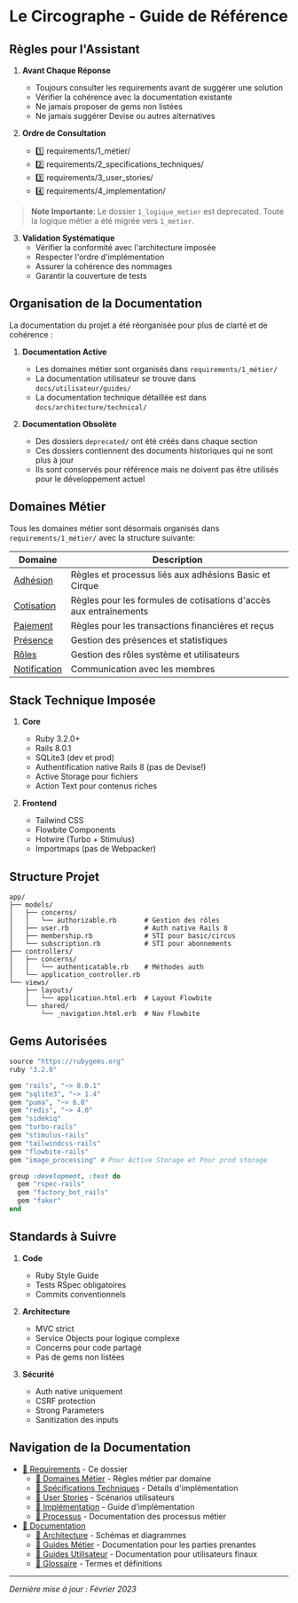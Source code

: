 # Le Circographe - Guide de Référence

## Règles pour l'Assistant
1. **Avant Chaque Réponse**
   - Toujours consulter les requirements avant de suggérer une solution
   - Vérifier la cohérence avec la documentation existante
   - Ne jamais proposer de gems non listées
   - Ne jamais suggérer Devise ou autres alternatives

2. **Ordre de Consultation**
   - 1️⃣ requirements/1_métier/
   - 2️⃣ requirements/2_specifications_techniques/
   - 3️⃣ requirements/3_user_stories/
   - 4️⃣ requirements/4_implementation/

> **Note Importante**: Le dossier `1_logique_metier` est deprecated. Toute la logique métier a été migrée vers `1_métier`.

3. **Validation Systématique**
   - Vérifier la conformité avec l'architecture imposée
   - Respecter l'ordre d'implémentation
   - Assurer la cohérence des nommages
   - Garantir la couverture de tests

## Organisation de la Documentation

La documentation du projet a été réorganisée pour plus de clarté et de cohérence :

1. **Documentation Active**
   - Les domaines métier sont organisés dans `requirements/1_métier/`
   - La documentation utilisateur se trouve dans `docs/utilisateur/guides/`
   - La documentation technique détaillée est dans `docs/architecture/technical/`

2. **Documentation Obsolète**
   - Des dossiers `deprecated/` ont été créés dans chaque section
   - Ces dossiers contiennent des documents historiques qui ne sont plus à jour
   - Ils sont conservés pour référence mais ne doivent pas être utilisés pour le développement actuel

## Domaines Métier

Tous les domaines métier sont désormais organisés dans `requirements/1_métier/` avec la structure suivante:

| Domaine | Description |
|---------|-------------|
| [Adhésion](./1_métier/adhesion/index.md) | Règles et processus liés aux adhésions Basic et Cirque |
| [Cotisation](./1_métier/cotisation/index.md) | Règles pour les formules de cotisations d'accès aux entraînements |
| [Paiement](./1_métier/paiement/index.md) | Règles pour les transactions financières et reçus |
| [Présence](./1_métier/presence/index.md) | Gestion des présences et statistiques |
| [Rôles](./1_métier/roles/index.md) | Gestion des rôles système et utilisateurs |
| [Notification](./1_métier/notification/index.md) | Communication avec les membres |

## Stack Technique Imposée
1. **Core**
   - Ruby 3.2.0+
   - Rails 8.0.1
   - SQLite3 (dev et prod)
   - Authentification native Rails 8 (pas de Devise!)
   - Active Storage pour fichiers
   - Action Text pour contenus riches

2. **Frontend**
   - Tailwind CSS
   - Flowbite Components
   - Hotwire (Turbo + Stimulus)
   - Importmaps (pas de Webpacker)

## Structure Projet
```
app/
├── models/
│   ├── concerns/
│   │   └── authorizable.rb       # Gestion des rôles
│   ├── user.rb                   # Auth native Rails 8
│   ├── membership.rb             # STI pour basic/circus
│   └── subscription.rb           # STI pour abonnements
├── controllers/
│   ├── concerns/
│   │   └── authenticatable.rb    # Méthodes auth
│   └── application_controller.rb
└── views/
    ├── layouts/
    │   └── application.html.erb  # Layout Flowbite
    └── shared/
        └── _navigation.html.erb  # Nav Flowbite
```

## Gems Autorisées
```ruby
source "https://rubygems.org"
ruby "3.2.0"

gem "rails", "~> 8.0.1"
gem "sqlite3", "~> 1.4"
gem "puma", "~> 6.0"
gem "redis", "~> 4.0"
gem "sidekiq"
gem "turbo-rails"
gem "stimulus-rails"
gem "tailwindcss-rails"
gem "flowbite-rails"
gem "image_processing" # Pour Active Storage et Pour prod storage

group :development, :test do
  gem "rspec-rails"
  gem "factory_bot_rails"
  gem "faker"
end
```

## Standards à Suivre
1. **Code**
   - Ruby Style Guide
   - Tests RSpec obligatoires
   - Commits conventionnels

2. **Architecture**
   - MVC strict
   - Service Objects pour logique complexe
   - Concerns pour code partagé
   - Pas de gems non listées

3. **Sécurité**
   - Auth native uniquement
   - CSRF protection
   - Strong Parameters
   - Sanitization des inputs

## Navigation de la Documentation

- [📁 Requirements](.) - Ce dossier
  - [📁 Domaines Métier](./1_métier/) - Règles métier par domaine
  - [📁 Spécifications Techniques](./2_specifications_techniques/) - Détails d'implémentation
  - [📁 User Stories](./3_user_stories/) - Scénarios utilisateurs
  - [📁 Implémentation](./4_implementation/) - Guide d'implémentation
  - [📁 Processus](../docs/business/) - Documentation des processus métier
- [📁 Documentation](../docs/)
  - [📁 Architecture](../docs/architecture/) - Schémas et diagrammes
  - [📁 Guides Métier](../docs/business/) - Documentation pour les parties prenantes
  - [📁 Guides Utilisateur](../docs/utilisateur/) - Documentation pour utilisateurs finaux
  - [📄 Glossaire](../docs/glossaire.md) - Termes et définitions

---

*Dernière mise à jour : Février 2023* 